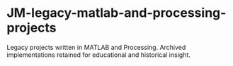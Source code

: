 # JM-legacy-matlab-and-processing-projects
Legacy projects written in MATLAB and Processing. Archived implementations retained for educational and historical insight.
